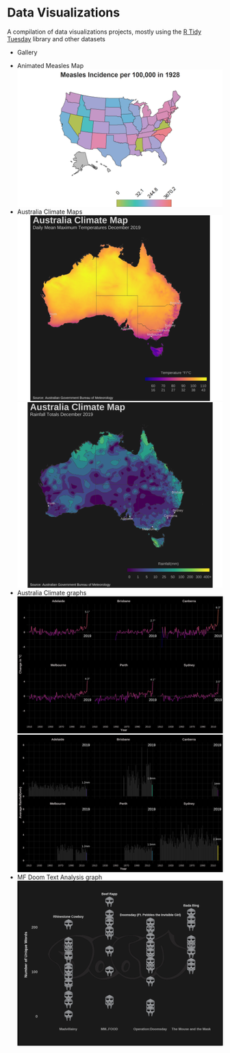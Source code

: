 # Data Visualizations

A compilation of data visualizations projects, mostly using the [R Tidy Tuesday](https://github.com/rfordatascience/tidytuesday) library and other datasets 

* Gallery

- Animated Measles Map
![Animated Measles Map](CopyOfmeaslesmap.gif)
- Australia Climate Maps
![Australia Temp Map](CopyOfDec2019avg.png)
![Australia Rainfall Map](CopyOfRainfallavg.png)
- Australia Climate graphs
![Australia temp](CopyOffacet-grid-temp.png)
![Australia rainfaull](CopyOffacet-grid-rainfall.png)
- MF Doom Text Analysis graph
![Doom graph](CopyOfdoom_graph.png)